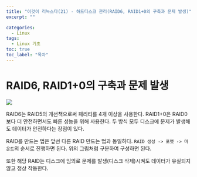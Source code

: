 ```yaml
---
title: "이것이 리눅스다(21) - 하드디스크 관리(RAID6, RAID1+0의 구축과 문제 발생)"
excerpt: ""

categories:
  - Linux
tags:
  - Linux 기초
toc: true
toc_label: "목차"
---
```


# RAID6, RAID1+0의 구축과 문제 발생

<img src="https://drive.google.com/uc?export=view&id=1ca4VcpUN4SwVPVJnNS7wrb7n0q8rkkZO">

RAID6는 RAID5의 개선책으로써 패리티를 4개 이상을 사용한다. RAID1+0은 RAID0보다 더 안전하면서도 빠른 성능을 위해 사용한다. 두 방식 모두 디스크에 문제가 발생해도 데이터가 안전하다는 장점이 있다. 

RAID를 만드는 법은 앞선 다른 RAID 만드는 법과 동일하다. `RAID 생성 -> 포맷 -> 마운트`의 순서로 진행하면 된다. 위의 그림처럼 구분하여 구성하면 된다. 

또한 해당 RAID는 디스크에 임의로 문제를 발생(디스크 삭제)시켜도 데이터가 유실되지 않고 정상 작동한다. 